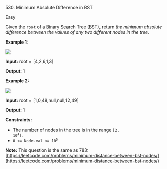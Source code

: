 530\. Minimum Absolute Difference in BST

Easy

Given the `root` of a Binary Search Tree (BST), return _the minimum absolute difference between the values of any two different nodes in the tree_.

**Example 1:**

![](https://assets.leetcode.com/uploads/2021/02/05/bst1.jpg)

**Input:** root = [4,2,6,1,3]

**Output:** 1

**Example 2:**

![](https://assets.leetcode.com/uploads/2021/02/05/bst2.jpg)

**Input:** root = [1,0,48,null,null,12,49]

**Output:** 1

**Constraints:**

*   The number of nodes in the tree is in the range <code>[2, 10<sup>4</sup>]</code>.
*   <code>0 <= Node.val <= 10<sup>5</sup></code>

**Note:** This question is the same as 783: [https://leetcode.com/problems/minimum-distance-between-bst-nodes/](https://leetcode.com/problems/minimum-distance-between-bst-nodes/)